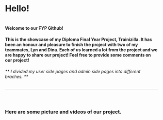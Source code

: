 <h1>Hello!<h1>
<h4>Welcome to our FYP Github!<h4>
<h4>This is the showcase of my Diploma Final Year Project, Trainizilla. It has been an honour and pleasure to finish the project with two of my teammates, Lyn and Dina. Each of us learned a lot from the project and we are happy to share our project! Feel free to provide some comments on our project!<h4>
<h6>** I divided my user side pages and admin side pages into different braches. **<h6>
<hr><br>
<h3>Here are some picture and videos of our project.<h3>
<br>

